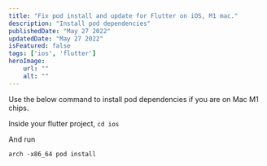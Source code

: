 ```yaml
---
title: "Fix pod install and update for Flutter on iOS, M1 mac."
description: "Install pod dependencies"
publishedDate: "May 27 2022"
updatedDate: "May 27 2022"
isFeatured: false
tags: ['ios', 'flutter']
heroImage:
    url: ""
    alt: ""
---
```


Use the below command to install pod dependencies if you are on Mac M1 chips.

Inside your flutter project, ```cd ios```

And run

```arch -x86_64 pod install ```
